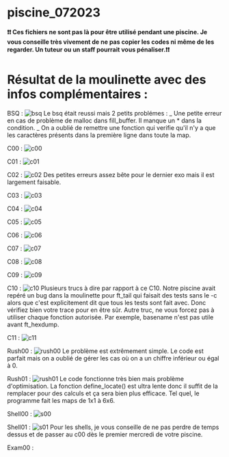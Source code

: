 # piscine_072023

<strong>❗❗ Ces fichiers ne sont pas là pour être utilisé pendant une piscine. Je vous conseille très vivement de ne pas copier les codes ni même de les regarder. Un tuteur ou un staff pourrait vous pénaliser.❗❗ </strong>

<h1>Résultat de la moulinette avec des infos complémentaires : </h1>

BSQ :
![bsq](https://github.com/Kum1ta/piscine_072023/assets/59119791/114a7f5c-f754-427d-a42f-6f24b9c22024)
Le bsq était reussi mais 2 petits problémes : 
_ Une petite erreur en cas de problème de malloc dans fill_buffer. Il manque un * dans la condition.
_ On a oublié de remettre une fonction qui verifie qu'il n'y a que les caractères présents dans la première ligne dans toute la map.

C00 :
![c00](https://github.com/Kum1ta/piscine_072023/assets/59119791/f1a8586e-6950-471e-bc97-36b9a72d230f)

C01 :
![c01](https://github.com/Kum1ta/piscine_072023/assets/59119791/84649895-0d77-4b7a-a7a3-638e5f62f885)

C02 :
![c02](https://github.com/Kum1ta/piscine_072023/assets/59119791/5ee41bc7-f796-43d5-b1a0-d9de40babaa4)
Des petites erreurs assez bête pour le dernier exo mais il est largement faisable.

C03 :
![c03](https://github.com/Kum1ta/piscine_072023/assets/59119791/9ec4eb11-f57b-446d-a62f-dfb7ad2314e9)

C04 :
![c04](https://github.com/Kum1ta/piscine_072023/assets/59119791/5b9c3bb5-c715-47ff-ae31-0b123ac8de64)

C05 :
![c05](https://github.com/Kum1ta/piscine_072023/assets/59119791/fcba2065-02f5-42c3-bb05-7822c5fbeb13)

C06 : 
![c06](https://github.com/Kum1ta/piscine_072023/assets/59119791/4f8082f2-c095-4b15-bbfb-36b4a11d4f46)

C07 :
![c07](https://github.com/Kum1ta/piscine_072023/assets/59119791/b0b54fcb-8e91-407b-9b98-11c363d266e1)

C08 :
![c08](https://github.com/Kum1ta/piscine_072023/assets/59119791/417d9aa5-1071-4d9f-b4b6-2df49c39d491)

C09 :
![c09](https://github.com/Kum1ta/piscine_072023/assets/59119791/ffa2a5cc-7d03-4606-9cad-9f38990aac8f)

C10 :
![c10](https://github.com/Kum1ta/piscine_072023/assets/59119791/521b61f6-2ee0-4864-b97c-377a8ceb85f0)
Plusieurs trucs à dire par rapport à ce C10. Notre piscine avait repéré un bug dans la moulinette pour ft_tail qui faisait des tests sans le -c alors que c'est explicitement dit que tous les tests sont fait avec. Donc vérifiez bien votre trace pour en être sûr. Autre truc, ne vous forcez pas à utiliser chaque fonction autorisée. Par exemple, basename n'est pas utile avant ft_hexdump. 

C11 : 
![c11](https://github.com/Kum1ta/piscine_072023/assets/59119791/e40f167c-745a-4526-a792-cbe1d457e82e)

Rush00 :
![rush00](https://github.com/Kum1ta/piscine_072023/assets/59119791/46584d47-10c5-41c9-84d6-3c5ce12c66cf)
Le problème est extrêmement simple. Le code est parfait mais on a oublié de gérer les cas où on a un chiffre inférieur ou égal à 0.

Rush01 :
![rush01](https://github.com/Kum1ta/piscine_072023/assets/59119791/45493f9e-0649-4f1e-96de-9ec59d0f3151)
Le code fonctionne très bien mais problème d'optimisation. La fonction define_locate() est ultra lente donc il suffit de la remplacer pour des calculs et ça sera bien plus efficace. Tel quel, le programme fait les maps de 1x1 à 6x6.

Shell00 :
![s00](https://github.com/Kum1ta/piscine_072023/assets/59119791/85bafe3c-5a7d-4df1-8801-c4375fff3efd)

Shell01 :
![s01](https://github.com/Kum1ta/piscine_072023/assets/59119791/bcf945b3-b2d0-4bd7-bb07-2f01448b113e)
Pour les shells, je vous conseille de ne pas perdre de temps dessus et de passer au c00 dès le premier mercredi de votre piscine.

Exam00 :



